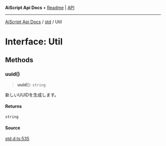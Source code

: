 ---
---
**AiScript Api Docs** • [Readme](../../README.md) \| [API](../../modules.md)

***

[AiScript Api Docs](../../README.md) / [std](../README.md) / Util

# Interface: Util

## Methods

### uuid()

> **uuid**(): `string`

新しいUUIDを生成します。

#### Returns

`string`

#### Source

[std.d.ts:535](https://github.com/slofp/aitslib/blob/417fe62f0102d90b12040038b8cfc8d08c6859ce/src/std.d.ts#L535)
